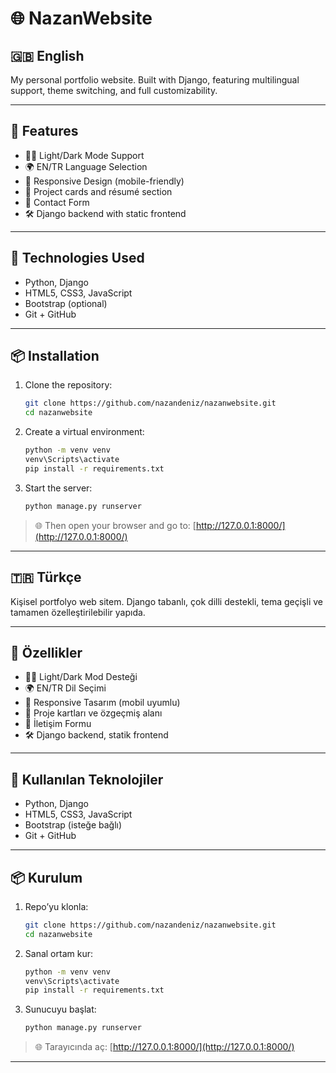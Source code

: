 # 🌐 NazanWebsite

## 🇬🇧 English

My personal portfolio website. Built with Django, featuring multilingual support, theme switching, and full customizability.

---

## 🚀 Features

- 🌙🌞 Light/Dark Mode Support  
- 🌍 EN/TR Language Selection  
- 📱 Responsive Design (mobile-friendly)  
- 💼 Project cards and résumé section  
- 📩 Contact Form  
- 🛠️ Django backend with static frontend

---

## 🧰 Technologies Used

- Python, Django  
- HTML5, CSS3, JavaScript  
- Bootstrap (optional)  
- Git + GitHub  

---

## 📦 Installation

1. Clone the repository:
   ```bash
   git clone https://github.com/nazandeniz/nazanwebsite.git
   cd nazanwebsite
   ```

2. Create a virtual environment:
   ```bash
   python -m venv venv
   venv\Scripts\activate
   pip install -r requirements.txt
   ```

3. Start the server:
   ```bash
   python manage.py runserver
   ```

> 🌐 Then open your browser and go to: [http://127.0.0.1:8000/](http://127.0.0.1:8000/)

---

## 🇹🇷 Türkçe

Kişisel portfolyo web sitem. Django tabanlı, çok dilli destekli, tema geçişli ve tamamen özelleştirilebilir yapıda.

---

## 🚀 Özellikler

- 🌙🌞 Light/Dark Mod Desteği  
- 🌍 EN/TR Dil Seçimi  
- 📱 Responsive Tasarım (mobil uyumlu)  
- 💼 Proje kartları ve özgeçmiş alanı  
- 📩 İletişim Formu  
- 🛠️ Django backend, statik frontend

---

## 🧰 Kullanılan Teknolojiler

- Python, Django  
- HTML5, CSS3, JavaScript  
- Bootstrap (isteğe bağlı)  
- Git + GitHub  

---

## 📦 Kurulum

1. Repo’yu klonla:
   ```bash
   git clone https://github.com/nazandeniz/nazanwebsite.git
   cd nazanwebsite
   ```

2. Sanal ortam kur:
   ```bash
   python -m venv venv
   venv\Scripts\activate
   pip install -r requirements.txt
   ```

3. Sunucuyu başlat:
   ```bash
   python manage.py runserver
   ```

> 🌐 Tarayıcında aç: [http://127.0.0.1:8000/](http://127.0.0.1:8000/)

---

